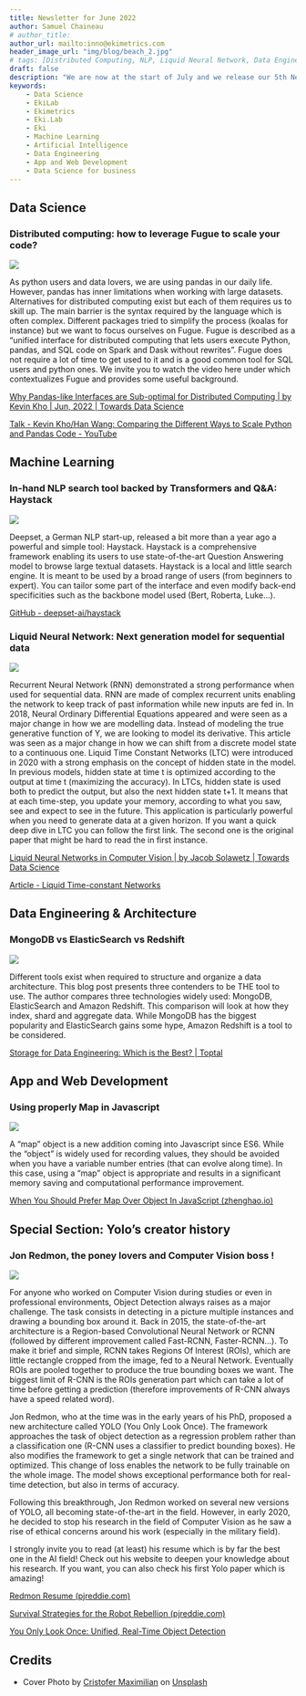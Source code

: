 ```yaml
---
title: Newsletter for June 2022
author: Samuel Chaineau
# author_title:
author_url: mailto:inno@ekimetrics.com
header_image_url: "img/blog/beach_2.jpg"
# tags: [Distributed Computing, NLP, Liquid Neural Network, Data Engineering]
draft: false
description: "We are now at the start of July and we release our 5th Newsletter! Ranging from podcasts to tutorials, this Newsletter is made for practicioners!"
keywords:
    - Data Science
    - EkiLab
    - Ekimetrics
    - Eki.Lab
    - Eki
    - Machine Learning
    - Artificial Intelligence
    - Data Engineering
    - App and Web Development
    - Data Science for business
---
```


<!--truncate-->



## Data Science 

### Distributed computing: how to leverage Fugue to scale your code?     

![](img/newsletter_june_2022/Image_1.png)

As python users and data lovers, we are using pandas in our daily life. However, pandas has inner limitations when working with large datasets. Alternatives for distributed computing exist but each of them requires us to skill up. The main barrier is the syntax required by the language which is often complex. Different packages tried to simplify the process (koalas for instance) but we want to focus ourselves on Fugue. Fugue is described as a “unified interface for distributed computing that lets users execute Python, pandas, and SQL code on Spark and Dask without rewrites”. Fugue does not require a lot of time to get used to it and is a good common tool for SQL users and python ones. We invite you to watch the video here under which contextualizes Fugue and provides some useful background. 

[Why Pandas-like Interfaces are Sub-optimal for Distributed Computing | by Kevin Kho | Jun, 2022 | Towards Data Science](https://towardsdatascience.com/why-pandas-like-interfaces-are-sub-optimal-for-distributed-computing-322dacbce43)

[Talk - Kevin Kho/Han Wang: Comparing the Different Ways to Scale Python and Pandas Code - YouTube](https://www.youtube.com/watch?v=b3ae0m_XTys)

## Machine Learning

### In-hand NLP search tool backed by Transformers and Q&A: Haystack

![](img/newsletter_june_2022/Image_2.png)

Deepset, a German NLP start-up, released a bit more than a year ago a powerful and simple tool: Haystack. Haystack is a comprehensive framework enabling its users to use state-of-the-art Question Answering model to browse large textual datasets. Haystack is a local and little search engine. It is meant to be used by a broad range of users (from beginners to expert). You can tailor some part of the interface and even modify back-end specificities such as the backbone model used (Bert, Roberta, Luke…). 

[GitHub - deepset-ai/haystack](https://github.com/deepset-ai/haystack)

### Liquid Neural Network: Next generation model for sequential data 

![](img/newsletter_june_2022/Image_3.png)

Recurrent Neural Network (RNN) demonstrated a strong performance when used for sequential data. RNN are made of complex recurrent units enabling the network to keep track of past information while new inputs are fed in. In 2018, Neural Ordinary Differential Equations appeared and were seen as a major change in how we are modelling data. Instead of modeling the true generative function of Y, we are looking to model its derivative. This article was seen as a major change in how we can shift from a discrete model state to a continuous one. 
Liquid Time Constant Networks (LTC) were introduced in 2020 with a strong emphasis on the concept of hidden state in the model. In previous models, hidden state at time t is optimized according to the output at time t (maximizing the accuracy). In LTCs, hidden state is used both to predict the output, but also the next hidden state t+1. It means that at each time-step, you update your memory, according to what you saw, see and expect to see in the future. This application is particularly powerful when you need to generate data at a given horizon. If you want a quick deep dive in LTC you can follow the first link. The second one is the original paper that might be hard to read the in first instance.


[Liquid Neural Networks in Computer Vision | by Jacob Solawetz | Towards Data Science](https://towardsdatascience.com/liquid-neural-networks-in-computer-vision-4a0f718b464e)

[Article - Liquid Time-constant Networks](https://arxiv.org/pdf/2006.04439.pdf)

## Data Engineering & Architecture

### MongoDB vs ElasticSearch vs Redshift 

![](img/newsletter_june_2022/Image_4.png)

Different tools exist when required to structure and organize a data architecture. This blog post presents three contenders to be THE tool to use. The author compares three technologies widely used: MongoDB, ElasticSearch and Amazon Redshift. This comparison will look at how they index, shard and aggregate data. While MongoDB has the biggest popularity and ElasticSearch gains some hype, Amazon Redshift is a tool to be considered.

[Storage for Data Engineering: Which is the Best? | Toptal](https://www.toptal.com/data-science/data-engineering-guide-to-storages)


## App and Web Development

### Using properly Map in Javascript

![](img/newsletter_june_2022/Image_5.png)

A “map” object is a new addition coming into Javascript since ES6. While the “object” is widely used for recording values, they should be avoided when you have a variable number entries (that can evolve along time). In this case, using a “map” object is appropriate and results in a significant memory saving and computational performance improvement. 

[When You Should Prefer Map Over Object In JavaScript (zhenghao.io)](https://www.zhenghao.io/posts/object-vs-map)

## Special Section: Yolo’s creator history  

### Jon Redmon, the poney lovers and Computer Vision boss !

![](img/newsletter_june_2022/Image_6.png)

For anyone who worked on Computer Vision during studies or even in professional environments, Object Detection always raises as a major challenge. The task consists in detecting in a picture multiple instances and drawing a bounding box around it. Back in 2015, the state-of-the-art architecture is a Region-based Convolutional Neural Network or RCNN (followed by different improvement called Fast-RCNN, Faster-RCNN…). To make it brief and simple, RCNN takes Regions Of Interest (ROIs), which are little rectangle cropped from the image, fed to a Neural Network. Eventually ROIs are pooled together to produce the true bounding boxes we want. The biggest limit of R-CNN is the ROIs generation part which can take a lot of time before getting a prediction (therefore improvements of R-CNN always have a speed related word).

Jon Redmon, who at the time was in the early years of his PhD, proposed a new architecture called YOLO (You Only Look Once). The framework approaches the task of object detection as a regression problem rather than a classification one (R-CNN uses a classifier to predict bounding boxes). He also modifies the framework to get a single network that can be trained and optimized. This change of loss enables the network to be fully trainable on the whole image. The model shows exceptional performance both for real-time detection, but also in terms of accuracy. 

Following this breakthrough, Jon Redmon worked on several new versions of YOLO, all becoming state-of-the-art in the field. However, in early 2020, he decided to stop his research in the field of Computer Vision as he saw a rise of ethical concerns around his work (especially in the military field). 

I strongly invite you to read (at least) his resume which is by far the best one in the AI field! Check out his website to deepen your knowledge about his research. If you want, you can also check his first Yolo paper which is amazing!

[Redmon Resume (pjreddie.com)](https://pjreddie.com/static/Redmon%20Resume.pdf)

[Survival Strategies for the Robot Rebellion (pjreddie.com)](https://pjreddie.com/)

[You Only Look Once: Unified, Real-Time Object Detection](https://arxiv.org/pdf/1506.02640.pdf)

## Credits
- Cover Photo by <a href="https://unsplash.com/@cristofer?utm_source=unsplash&utm_medium=referral&utm_content=creditCopyText">Cristofer Maximilian</a> on <a href="https://unsplash.com/@cristofer?utm_source=unsplash&utm_medium=referral&utm_content=creditCopyText">Unsplash</a>
  